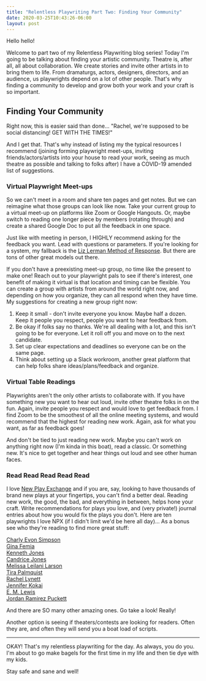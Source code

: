 ```yaml
---
title: "Relentless Playwriting Part Two: Finding Your Community"
date: 2020-03-25T10:43:26-06:00
layout: post
---
```


Hello hello!

Welcome to part two of my Relentless Playwriting blog series! Today I'm going to be talking about finding your artistic community. Theatre is, after all, all about collaboration. We create stories and invite other artists in to bring them to life. From dramaturgs, actors, designers, directors, and an audience, us playwrights depend on a lot of other people. That's why finding a community to develop and grow both your work and your craft is so important.

## Finding Your Community

Right now, this is easier said than done... "Rachel, we're supposed to be social distancing! GET WITH THE TIMES!"

And I get that. That's why instead of listing my the typical resources I recommend (joining forming playwright meet-ups, inviting friends/actors/artists into your house to read your work, seeing as much theatre as possible and talking to folks after) I have a COVID-19 amended list of suggestions.

### Virtual Playwright Meet-ups

So we can't meet in a room and share ten pages and get notes. But we can reimagine what those groups can look like now. Take your current group to a virtual meet-up on platforms like Zoom or Google Hangouts. Or, maybe switch to reading one longer piece by members (rotating through) and create a shared Google Doc to put all the feedback in one space.

Just like with meeting in person, I HIGHLY recommend asking for the feedback you want. Lead with questions or parameters. If you're looking for a system, my fallback is the [Liz Lerman Method of Response](https://lizlerman.com/critical-response-process/). But there are tons of other great models out there.

If you don't have a preexisting meet-up group, no time like the present to make one! Reach out to your playwright pals to see if there's interest, one benefit of making it virtual is that location and timing can be flexible. You can create a group with artists from around the world right now, and depending on how you organize, they can all respond when they have time. My suggestions for creating a new group right now:

1. Keep it small - don't invite everyone you know. Maybe half a dozen. Keep it people you respect, people you want to hear feedback from.  
2. Be okay if folks say no thanks. We're all dealing with a lot, and this isn't going to be for everyone. Let it roll off you and move on to the next candidate.  
3. Set up clear expectations and deadlines so everyone can be on the same page.
4. Think about setting up a Slack workroom, another great platform that can help folks share ideas/plans/feedback and organize.

### Virtual Table Readings

Playwrights aren't the only other artists to collaborate with. If you have something new you want to hear out loud, invite other theatre folks in on the fun. Again, invite people you respect and would love to get feedback from. I find Zoom to be the smoothest of all the online meeting systems, and would recommend that the highest for reading new work. Again, ask for what you want, as far as feedback goes!

And don't be tied to just reading new work. Maybe you can't work on anything right now (I'm kinda in this boat), read a classic. Or something new. It's nice to get together and hear things out loud and see other human faces.

### Read Read Read Read Read

I love [New Play Exchange](https://newplayexchange.org/dashboard) and if you are, say, looking to have thousands of brand new plays at your fingertips, you can't find a better deal. Reading new work, the good, the bad, and everything in between, helps hone your craft. Write recommendations for plays you love, and (very private!) journal entries about how you would fix the plays you don't. Here are ten playwrights I love NPX (if I didn't limit we'd be here all day)... As a bonus see who they're reading to find more great stuff:

[Charly Evon Simpson](https://newplayexchange.org/users/975/charly-evon-simpson)  
[Gina Femia](https://newplayexchange.org/users/3221/gina-femia)  
[Kenneth Jones](https://newplayexchange.org/users/1797/kenneth-jones)  
[Candrice Jones](https://newplayexchange.org/users/8068/candrice-jones)  
[Melissa Leilani Larson](https://newplayexchange.org/users/452/melissa-leilani-larson)  
[Tira Palmquist](https://newplayexchange.org/users/720/tira-palmquist)  
[Rachel Lynett](https://newplayexchange.org/users/2611/rachel-lynett)  
[Jennifer Kokai](https://newplayexchange.org/users/2116/jennifer-kokai)  
[E. M. Lewis](https://newplayexchange.org/users/1044/e-m-lewis)  
[Jordan Ramirez Puckett](https://newplayexchange.org/users/1974/jordan-ramirez-puckett)  

And there are SO many other amazing ones. Go take a look! Really!

Another option is seeing if theaters/contests are looking for readers. Often they are, and often they will send you a boat load of scripts.

----

OKAY! That's my relentless playwriting for the day. As always, you do you. I'm about to go make bagels for the first time in my life and then tie dye with my kids.

Stay safe and sane and well!
